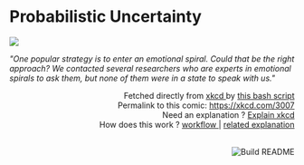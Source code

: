 # <b>Probabilistic Uncertainty</b>

[![](https://imgs.xkcd.com/comics/probabilistic_uncertainty.png)](https://xkcd.com/3007)

<i>&quot;One popular strategy is to enter an emotional spiral. Could that be the right approach? We contacted several researchers who are experts in emotional spirals to ask them, but none of them were in a state to speak with us.&quot;</i>

<div align="right">
  Fetched directly from
  <a href="https://xkcd.com">
    xkcd
  </a>
  by
  <a href="https://github.com/Vanille-N/Vanille-N/blob/master/fetch">
    this bash script
  </a>
</div>
<div align="right">
  Permalink to this comic:
  <a href="https://xkcd.com/3007">
    https://xkcd.com/3007
  </a>
</div>
<div align="right">
  Need an explanation ?
  <a href="https://www.explainxkcd.com/wiki/index.php/3007">
    Explain xkcd
  </a>
</div>
<div align="right">
  How does this work ?
  <a href="https://github.com/Vanille-N/Vanille-N/blob/master/.github/workflows/build.yml">
    workflow
  </a>
  |
  <a href="https://simonwillison.net/2020/Jul/10/self-updating-profile-readme/">
    related explanation
  </a>
</div><br>

<a href="https://github.com/Vanille-N/Vanille-N/actions"><img src="https://github.com/Vanille-N/Vanille-N/workflows/Build%20README/badge.svg" align="right" alt="Build README"></a>
